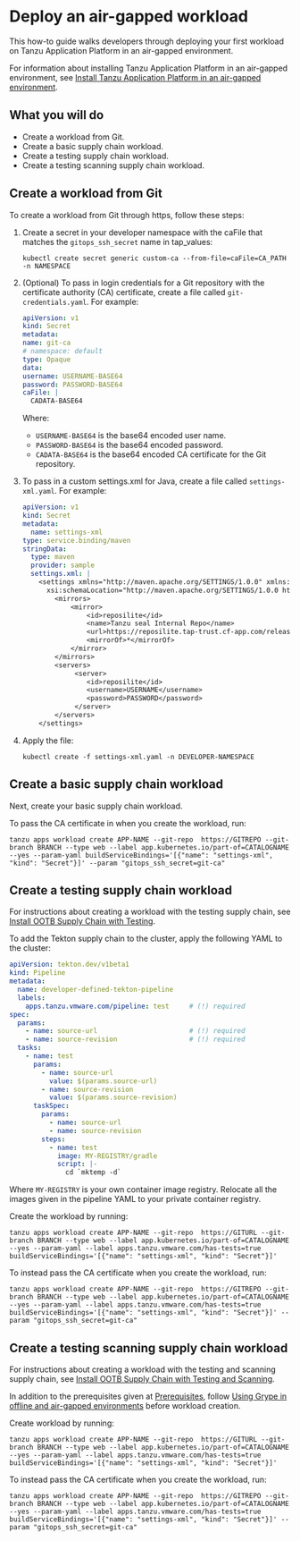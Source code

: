 # Deploy an air-gapped workload

This how-to guide walks developers through deploying your first workload on Tanzu Application Platform in an air-gapped environment.

For information about installing Tanzu Application Platform in an air-gapped environment, see [Install Tanzu Application Platform in an air-gapped environment](../install-offline/profile.hbs.md).

## <a id="you-will"></a>What you will do

- Create a workload from Git.
- Create a basic supply chain workload.
- Create a testing supply chain workload.
- Create a testing scanning supply chain workload.

## <a id="create-workload"></a>Create a workload from Git

To create a workload from Git through https, follow these steps:

1. Create a secret in your developer namespace with the caFile that matches the `gitops_ssh_secret` name in tap_values:

   ```console
   kubectl create secret generic custom-ca --from-file=caFile=CA_PATH -n NAMESPACE
   ```

2. (Optional) To pass in login credentials for a Git repository with the certificate authority (CA) certificate, create a file called `git-credentials.yaml`. For example:

   ```yaml
   apiVersion: v1
   kind: Secret
   metadata:
   name: git-ca
   # namespace: default
   type: Opaque
   data:
   username: USERNAME-BASE64
   password: PASSWORD-BASE64
   caFile: |
     CADATA-BASE64
   ```

   Where:

   - `USERNAME-BASE64` is the base64 encoded user name.
   - `PASSWORD-BASE64` is the base64 encoded password.
   - `CADATA-BASE64` is the base64 encoded CA certificate for the
   Git repository.

3. To pass in a custom settings.xml for Java, create a file called `settings-xml.yaml`. For example:

   ```yaml
   apiVersion: v1
   kind: Secret
   metadata:
     name: settings-xml
   type: service.binding/maven
   stringData:
     type: maven
     provider: sample
     settings.xml: |
       <settings xmlns="http://maven.apache.org/SETTINGS/1.0.0" xmlns:xsi="http://www.w3.org/2001/XMLSchema-instance"
         xsi:schemaLocation="http://maven.apache.org/SETTINGS/1.0.0 https://maven.apache.org/xsd/settings-1.0.0.xsd">
           <mirrors>
               <mirror>
                   <id>reposilite</id>
                   <name>Tanzu seal Internal Repo</name>
                   <url>https://reposilite.tap-trust.cf-app.com/releases</url>
                   <mirrorOf>*</mirrorOf>
               </mirror>
           </mirrors>
           <servers>
                <server>
                   <id>reposilite</id>
                   <username>USERNAME</username>
                   <password>PASSWORD</password>
                </server>
           </servers>
       </settings>
   ```

4. Apply the file:

   ```console
   kubectl create -f settings-xml.yaml -n DEVELOPER-NAMESPACE
   ```

## <a id="create-basic-wkload"></a>Create a basic supply chain workload

Next, create your basic supply chain workload.

To pass the CA certificate in when you create the workload, run:

```console
tanzu apps workload create APP-NAME --git-repo  https://GITREPO --git-branch BRANCH --type web --label app.kubernetes.io/part-of=CATALOGNAME --yes --param-yaml buildServiceBindings='[{"name": "settings-xml", "kind": "Secret"}]' --param "gitops_ssh_secret=git-ca"
```

## <a id="create-test-wkload"></a>Create a testing supply chain workload

For instructions about creating a workload with the testing supply chain, see [Install OOTB Supply Chain with Testing](add-test-and-security.hbs.md#install-OOTB-test).

To add the Tekton supply chain to the cluster, apply the following YAML to the cluster:

```yaml
apiVersion: tekton.dev/v1beta1
kind: Pipeline
metadata:
  name: developer-defined-tekton-pipeline
  labels:
    apps.tanzu.vmware.com/pipeline: test     # (!) required
spec:
  params:
    - name: source-url                       # (!) required
    - name: source-revision                  # (!) required
  tasks:
    - name: test
      params:
        - name: source-url
          value: $(params.source-url)
        - name: source-revision
          value: $(params.source-revision)
      taskSpec:
        params:
          - name: source-url
          - name: source-revision
        steps:
          - name: test
            image: MY-REGISTRY/gradle
            script: |-
              cd `mktemp -d`
```

Where `MY-REGISTRY` is your own container image registry. Relocate all the images given in the pipeline YAML to your private container registry.

Create the workload by running:

```console
tanzu apps workload create APP-NAME --git-repo  https://GITURL --git-branch BRANCH --type web --label app.kubernetes.io/part-of=CATALOGNAME --yes --param-yaml --label apps.tanzu.vmware.com/has-tests=true buildServiceBindings='[{"name": "settings-xml", "kind": "Secret"}]'
```

To instead pass the CA certificate when you create the workload, run:

```console
tanzu apps workload create APP-NAME --git-repo  https://GITREPO --git-branch BRANCH --type web --label app.kubernetes.io/part-of=CATALOGNAME --yes --param-yaml --label apps.tanzu.vmware.com/has-tests=true buildServiceBindings='[{"name": "settings-xml", "kind": "Secret"}]' --param "gitops_ssh_secret=git-ca"
```

## <a id="create-test-scan-wkload"></a>Create a testing scanning supply chain workload

For instructions about creating a workload with the testing and scanning supply chain, see [Install OOTB Supply Chain with Testing and Scanning](add-test-and-security.hbs.md#install-OOTB-test-scan).

In addition to the prerequisites given at [Prerequisites](add-test-and-security.hbs.md#prereqs-install-OOTB-test-scan),
follow [Using Grype in offline and air-gapped environments](../scst-scan/offline-airgap.hbs.md) before workload creation.

Create workload by running:

```console
tanzu apps workload create APP-NAME --git-repo  https://GITURL --git-branch BRANCH --type web --label app.kubernetes.io/part-of=CATALOGNAME --yes --param-yaml --label apps.tanzu.vmware.com/has-tests=true buildServiceBindings='[{"name": "settings-xml", "kind": "Secret"}]'
```

To instead pass the CA certificate when you create the workload, run:

```console
tanzu apps workload create APP-NAME --git-repo  https://GITREPO --git-branch BRANCH --type web --label app.kubernetes.io/part-of=CATALOGNAME --yes --param-yaml --label apps.tanzu.vmware.com/has-tests=true buildServiceBindings='[{"name": "settings-xml", "kind": "Secret"}]' --param "gitops_ssh_secret=git-ca"
